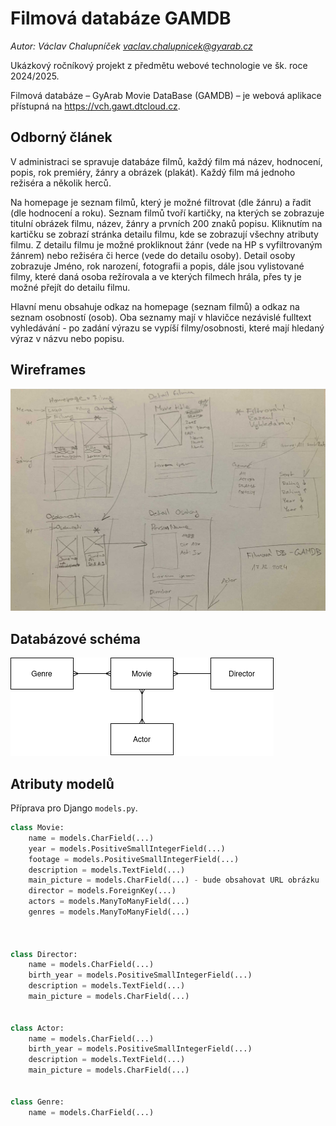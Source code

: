 # Filmová databáze GAMDB

*Autor: Václav Chalupníček <vaclav.chalupnicek@gyarab.cz>*

Ukázkový ročníkový projekt z předmětu webové technologie ve šk. roce 2024/2025.

Filmová databáze – GyArab Movie DataBase (GAMDB) – je webová aplikace přístupná na <https://vch.gawt.dtcloud.cz>.

## Odborný článek

V administraci se spravuje databáze filmů, každý film má název, hodnocení, popis, rok premiéry, žánry a obrázek (plakát). Každý film má jednoho režiséra a několik herců.

Na homepage je seznam filmů, který je možné filtrovat (dle žánru) a řadit (dle hodnocení a roku). Seznam filmů tvoří kartičky, na kterých se zobrazuje titulní obrázek filmu, název, žánry a prvních 200 znaků popisu. Kliknutím na kartičku se zobrazí stránka detailu filmu, kde se zobrazují všechny atributy filmu. Z detailu filmu je možné prokliknout žánr (vede na HP s vyfiltrovaným žánrem) nebo režiséra či herce (vede do detailu osoby). Detail osoby zobrazuje Jméno, rok narození, fotografii a popis, dále jsou vylistované filmy, které daná osoba režírovala a ve kterých filmech hrála, přes ty je možné přejít do detailu filmu.

Hlavní menu obsahuje odkaz na homepage (seznam filmů) a odkaz na seznam osobností (osob). Oba seznamy mají v hlavičce nezávislé fulltext vyhledávání - po zadání výrazu se vypíší filmy/osobnosti, které mají hledaný výraz v názvu nebo popisu.

## Wireframes

![GAMDB Wireframe](./gamdb_wireframe.jpg)

## Databázové schéma

![GAMDB DB schema](./gamdb_db_schema.png)

## Atributy modelů

Příprava pro Django `models.py`.

```python
class Movie:
    name = models.CharField(...)
    year = models.PositiveSmallIntegerField(...)
    footage = models.PositiveSmallIntegerField(...)
    description = models.TextField(...)
    main_picture = models.CharField(...) - bude obsahovat URL obrázku
    director = models.ForeignKey(...)
    actors = models.ManyToManyField(...)
    genres = models.ManyToManyField(...)



class Director:
    name = models.CharField(...)
    birth_year = models.PositiveSmallIntegerField(...)
    description = models.TextField(...)
    main_picture = models.CharField(...)


class Actor:
    name = models.CharField(...)
    birth_year = models.PositiveSmallIntegerField(...)
    description = models.TextField(...)
    main_picture = models.CharField(...)


class Genre:
    name = models.CharField(...)
```